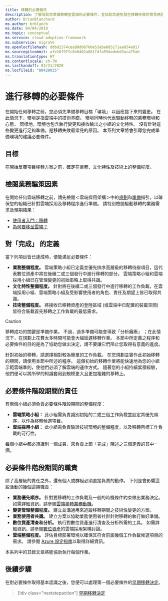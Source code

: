 ```yaml
---
title: 移轉的必要條件
description: 了解協助您準備移轉至雲端的必要條件，並協助您避免發生移轉失敗的常見原因。
author: BrianBlanchard
ms.author: brblanch
ms.date: 04/04/2019
ms.topic: conceptual
ms.service: cloud-adoption-framework
ms.subservice: migrate
ms.openlocfilehash: ddbd2374cea98d08760e53eba885171aa854ed17
ms.sourcegitcommit: afe10f97fc0e0402a881fdfa55dadebd3aca75ab
ms.translationtype: HT
ms.contentlocale: zh-TW
ms.lasthandoff: 03/31/2020
ms.locfileid: "80429035"
---
```

# <a name="prerequisites-for-migration"></a>進行移轉的必要條件

在開始任何移轉之前，您必須先準備移轉目標「環境」  以因應接下來的變更。 在此情況下，環境是指雲端中的技術基礎。 環境同時也代表驅動移轉的業務環境和心態。 同樣地，環境也包含執行變更和接收輸出之小組的文化特性。 沒有針對這些變更進行足夠準備，是移轉失敗最常見的原因。 本系列文章將會引導您完成準備環境的建議必要條件。

## <a name="objective"></a>目標

在開始反覆項目移轉方案之前，確定在業務、文化特性及技術上的整備程度。

## <a name="review-business-drivers"></a>檢閱業務驅策因素

在開始任何雲端移轉之前，請先檢閱＜雲端採用架構＞中的[規劃](../../../strategy/index.md)和[準備](../../../ready/index.md)指引，以確保您的組織已針對雲端採用及移轉程序進行準備。 請特別檢閱驅動移轉的業務需求及預期結果：

- [使用者入門：移轉](../../../getting-started/migrate.md)
- [為何要移至雲端？](../../../strategy/motivations.md)

## <a name="definition-of-done"></a>對「完成」  的定義

當下列項目皆已達成時，便能滿足必要條件：

- **業務整備程度。** 雲端策略小組已定義並優先排序高層級的移轉待辦項目，這代表數位資產中將在後續二或三個發行中進行移轉的部分。 雲端策略小組和雲端採用小組已在管理變更的初始策略上取得共識。
- **文化特性整備程度。** 針對將在後續二或三個發行中進行移轉的工作負載，在雲端採用小組、雲端策略小組及受影響使用者的角色、責任及期望上皆已取得共識。
- **技術整備程度。** 將接收已移轉資產的登陸區域 (或雲端中已配置的裝載空間) 皆符合裝載首先移轉之工作負載的最低需求。

> [!CAUTION]
> 移轉成功的關鍵是準備作業。 不過，過多準備可能會導致「分析癱瘓」  ；在此情況下，在規劃上花費太多時間可能會大幅延遲移轉作業。 本節中所定義之程序和必要條件的目的是為了協助您做出決定，請不要讓它們阻止您取得有意義的進度。
>
> 針對初始的移轉，請選擇相對較為簡單的工作負載。 在您規劃並實作此初始移轉的期間，請使用本節中所述的程序。 這個初始的移轉作業將能快速地為您的小組示範雲端準則，使他們必須了解雲端的運作方式。 隨著您的小組持續累積經驗，他們便可以將所學的知識套用到規模更大且更加複雜的移轉上。

## <a name="accountability-during-prerequisites"></a>必要條件階段期間的責任

有兩個小組必須負責必要條件階段期間的整備程度：

- **雲端策略小組：** 此小組需負責識別初始的二或三個工作負載並設定其優先順序，以作為移轉候選項目。
- **雲端採用小組：** 此小組需負責驗證技術環境的整備程度，以及移轉目標工作負載的可行性。

每個小組中都必須識別一個成員，來負責上節「完成」陳述之三個定義的其中一個。

## <a name="responsibilities-during-prerequisites"></a>必要條件階段期間的職責

除了高層級的責任之外，還有個人或群組必須直接負責的動作。 下列是會影響這些活動的幾個這類職責：

- **業務優先順序。** 針對要移轉的工作負載及一般的時機條件約束做出業務決定。 如需詳細資訊，請參閱[雲端移轉業務動機](../../../strategy/motivations.md)。
- **變更管理整備程度。** 建立並溝通用來追蹤移轉期間之技術性變更的方案。
- **業務使用者共識。** 建立方案以協助業務使用者社群針對移轉的執行做好準備。
- **數位資產清查和分析。** 執行對數位資產進行清查及分析所需的工具。 如需詳細資訊，請參閱[數位資產](../../../digital-estate/index.md)的雲端採用架構討論。
- **雲端整備程度。** 評估目標部署環境以確保其符合前面幾個工作負載候選項目的需求。 請參閱 [Azure 設定指南](../../../ready/azure-setup-guide/index.md)以取得詳細資訊。

本系列中的其餘文章將能協助執行每個作業。

## <a name="next-steps"></a>後續步驟

在對必要條件取得基本認識之後，您便可以處理第一個必要條件的[早期移轉決定](./decisions.md)。

> [!div class="nextstepaction"]
> [早期移轉決定](./decisions.md)
